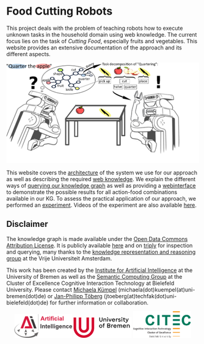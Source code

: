 # Food Cutting Robots

This project deals with the problem of teaching robots how to execute unknown tasks in the household domain using web knowledge. 
The current focus lies on the task of *Cutting Food*, especially fruits and vegetables.
This website provides an extensive documentation of the approach and its different aspects.

<p align="center">
  <img src="img/Motivation3.jpg" width="600" alt="Enabling cognitive robots to cut food objects through an ontology"/><br>
</p>

This website covers the [architecture](https://food-ninja.github.io/FoodCutting/Architecture.html) of the system we use for our approach as well as describing the required [web knowledge](https://food-ninja.github.io/FoodCutting/Knowledge.html).
We explain the different ways of [querying our knowledge graph](https://food-ninja.github.io/FoodCutting/OntologyQuery.html) as well as providing a [webinterface](https://food-ninja.github.io/FoodCutting/Webinterface.html) to demonstrate the possible results for all action-food combinations available in our KG.
To assess the practical application of our approach, we performed an [experiment](https://food-ninja.github.io/FoodCutting/Experiment.html). Videos of the experiment are also available [here](https://food-ninja.github.io/FoodCutting/Videos.html).

## Disclaimer

The knowledge graph is made available under the [Open Data Commons Attribution License](http://opendatacommons.org/licenses/by/1.0/). It is publicly available [here](https://github.com/Food-Ninja/FoodCutting/blob/main/food_cutting.owl) and on [triply](https://api.krr.triply.cc/datasets/mkumpel/FruitCuttingKG/services/FruitCuttingKG/sparql) for inspection and querying, many thanks to the [knowledge representation and reasoning group](https://krr.cs.vu.nl/) at the Vrije Universiteit Amsterdam.

This work has been created by the [Institute for Artificial Intelligence](https://ai.uni-bremen.de/) at the University of Bremen as well as the [Semantic Computing Group](https://www.uni-bielefeld.de/fakultaeten/technische-fakultaet/arbeitsgruppen/semantic-computing/) at the Cluster of Excellence Cognitive Interaction Technology at Bielefeld University. Please contact [Michaela Kümpel](https://ai.uni-bremen.de/team/michaela_k%C3%BCmpel) (michaela(dot)kuempel(at)uni-bremen(dot)de) or [Jan-Philipp Töberg](https://www.uni-bielefeld.de/fakultaeten/technische-fakultaet/arbeitsgruppen/semantic-computing/team/jan-philipp-toeberg/) (jtoeberg(at)techfak(dot)uni-bielefeld(dot)de) for further information or collaboration.

<p align="center" width="90%">
      <img width="30%" src="img/ai_logo.png"/>
      <img width="30%" src="img/university_new.png"/>
      <img width="30%" src="img/logo_citec_EN.png"/>
</p>
